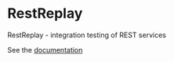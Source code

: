 RestReplay
==========

RestReplay - integration testing of REST services

See the [documentation](doc/RestReplay.html) 
